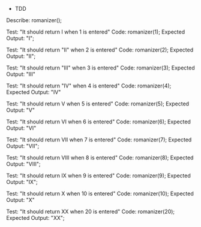* TDD

Describe: romanizer();

Test: "It should return I when 1 is entered"
Code: romanizer(1);
Expected Output: "I";

Test: "It should return "II" when 2 is entered"
Code: romanizer(2);
Expected Output: "II";

Test: "It should return "III" when 3 is entered"
Code: romanizer(3);
Expected Output: "III"

Test: "It should return "IV" when 4 is entered"
Code: romanizer(4);
Expected Output: "IV"

Test: "It should return V when 5 is entered"
Code: romanizer(5);
Expected Output: "V"

Test: "It should return VI when 6 is entered"
Code: romanizer(6);
Expected Output: "VI"

Test: "It should return VII when 7 is entered"
Code: romanizer(7);
Expected Output: "VII";

Test: "It should return VIII when 8 is entered"
Code: romanizer(8);
Expected Output: "VIII";

Test: "It should return IX when 9 is entered"
Code: romanizer(9);
Expected Output: "IX";

Test: "It should return X when 10 is entered"
Code: romanizer(10);
Expected Output: "X"

Test: "It should return XX when 20 is entered"
Code: romanizer(20);
Expected Output: "XX";


